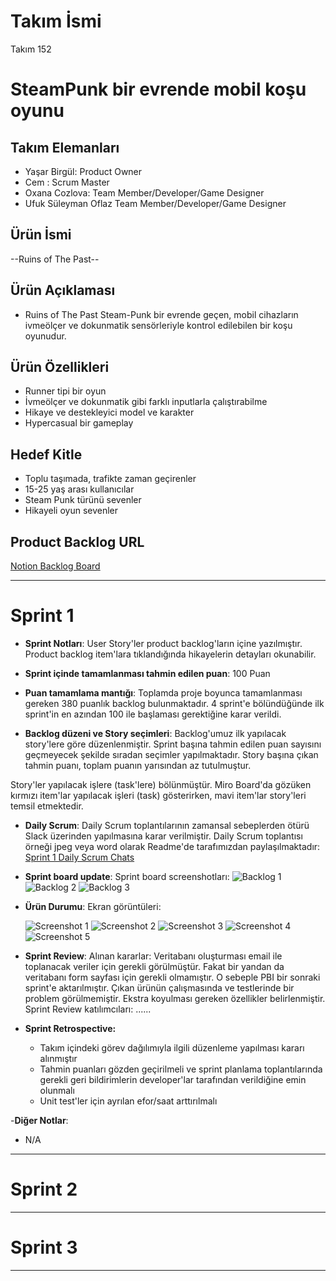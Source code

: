 # **Takım İsmi**

Takım 152

# SteamPunk bir evrende mobil koşu oyunu

## Takım Elemanları

- Yaşar Birgül: Product Owner
- Cem : Scrum Master
- Oxana Cozlova: Team Member/Developer/Game Designer
- Ufuk Süleyman Oflaz Team Member/Developer/Game Designer

## Ürün İsmi

--Ruins of The Past--

## Ürün Açıklaması

- Ruins of The Past Steam-Punk bir evrende geçen, mobil cihazların ivmeölçer ve dokunmatik sensörleriyle kontrol edilebilen bir koşu oyunudur.

## Ürün Özellikleri

- Runner tipi bir oyun
- İvmeölçer ve dokunmatik gibi farklı inputlarla çalıştırabilme
- Hikaye ve destekleyici model ve karakter
- Hypercasual bir gameplay 

## Hedef Kitle

- Toplu taşımada, trafikte zaman geçirenler 
- 15-25 yaş arası kullanıcılar
- Steam Punk türünü sevenler
- Hikayeli oyun sevenler


## Product Backlog URL

[Notion Backlog Board](https://satisfying-passive-57b.notion.site/d87b448f0b8d4dbda3999f0dcbdc877a?v=26612648726943228e85f0c1673c5450)

---

# Sprint 1

- **Sprint Notları**: User Story'ler product backlog'ların içine yazılmıştır. Product backlog item'lara tıklandığında hikayelerin detayları okunabilir.

- **Sprint içinde tamamlanması tahmin edilen puan**: 100 Puan

- **Puan tamamlama mantığı**: Toplamda proje boyunca tamamlanması gereken 380 puanlık backlog bulunmaktadır. 4 sprint'e bölündüğünde ilk sprint'in en azından 100 ile başlaması gerektiğine karar verildi.

- **Backlog düzeni ve Story seçimleri**: Backlog'umuz ilk yapılacak story'lere göre düzenlenmiştir. Sprint başına tahmin edilen puan sayısını geçmeyecek şekilde sıradan seçimler yapılmaktadır. Story başına çıkan tahmin puanı, toplam puanın yarısından az tutulmuştur. 

Story'ler yapılacak işlere (task'lere) bölünmüştür. Miro Board'da gözüken kırmızı item'lar yapılacak işleri (task) gösterirken, mavi item'lar story'leri temsil etmektedir.

- **Daily Scrum**: Daily Scrum toplantılarının zamansal sebeplerden ötürü Slack üzerinden yapılmasına karar verilmiştir. Daily Scrum toplantısı örneği jpeg veya word olarak Readme'de tarafımızdan paylaşılmaktadır: [Sprint 1 Daily Scrum Chats](https://github.com/OyunveUygulamaAkademisi/BootcampScrumTemplate/blob/main/ProjectManagement/Sprint1Documents/DailyScrumMeetingNotesSprint1.docx?raw=true)

- **Sprint board update**: Sprint board screenshotları: 
 ![Backlog 1](https://user-images.githubusercontent.com/97702355/167274395-3adbdea4-cc30-4042-9b17-f5fadac2b7c5.png)
 ![Backlog 2](https://user-images.githubusercontent.com/97702355/167274441-14f0ee97-cc89-4ca2-9e61-2cf5de1718fa.png)
 ![Backlog 3](https://user-images.githubusercontent.com/97702355/167274449-05e86e07-931b-4098-9161-5582b3974e12.png)


- **Ürün Durumu**: Ekran görüntüleri:

  ![Screenshot 1](https://user-images.githubusercontent.com/97702355/167274646-a84b31ef-682a-46df-9c45-9e90bec323e5.png)
  ![Screenshot 2](https://user-images.githubusercontent.com/97702355/167274660-6c6210cb-db45-439c-a31b-84c45bf51ce6.png)
  ![Screenshot 3](https://user-images.githubusercontent.com/97702355/167274673-812498a1-831b-432d-875d-d3520c9b0210.png)
  ![Screenshot 4](https://user-images.githubusercontent.com/97702355/167274679-c978bb3e-ef84-4bd9-97c0-3f05b60eea4d.png) 
  ![Screenshot 5](https://user-images.githubusercontent.com/97702355/167274685-3ddbcfc4-2a2e-4a49-8200-c8650f467b39.png)


- **Sprint Review**: 
Alınan kararlar: Veritabanı oluşturması email ile toplanacak veriler için gerekli görülmüştür. Fakat bir yandan da veritabanı form sayfası için gerekli olmamıştır. O sebeple PBI bir sonraki sprint'e aktarılmıştır. Çıkan ürünün çalışmasında ve testlerinde bir problem görülmemiştir. Ekstra koyulması gereken özellikler belirlenmiştir. Sprint Review katılımcıları: ......

- **Sprint Retrospective:**
  - Takım içindeki görev dağılımıyla ilgili düzenleme yapılması kararı alınmıştır
  - Tahmin puanları gözden geçirilmeli ve sprint planlama toplantılarında gerekli geri bildirimlerin developer'lar tarafından verildiğine emin olunmalı
  - Unit test'ler için ayrılan efor/saat arttırılmalı 

-**Diğer Notlar**:
- N/A

---

# Sprint 2


---

# Sprint 3

---
